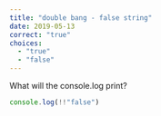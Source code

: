 ```yaml
---
title: "double bang - false string"
date: 2019-05-13
correct: "true"
choices:
  - "true"
  - "false"
---
```


What will the console.log print?

```js
console.log(!!"false")
```